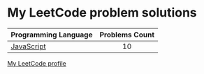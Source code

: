 # My LeetCode problem solutions

|    Programming Language  |    Problems Count  | 
|----------|:-------------:|
| [JavaScript](https://github.com/nikitapozdeev/programming-problems/tree/master/leetcode/javascript) | 10 | 


[My LeetCode profile](https://leetcode.com/crabn3bula/)

